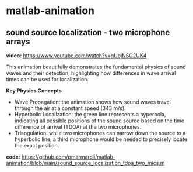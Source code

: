 # matlab-animation

## sound source localization - two microphone arrays
**video:** https://www.youtube.com/watch?v=gUbjNSG2UK4

This animation beautifully demonstrates the fundamental physics of sound waves and their detection, highlighting how differences in wave arrival times can be used for localization.

**Key Physics Concepts**

- Wave Propagation: the animation shows how sound waves travel through the air at a constant speed (343 m/s).
- Hyperbolic Localization: the green line represents a hyperbola, indicating all possible positions of the sound source based on the time difference of arrival (TDOA) at the two microphones.
- Triangulation: while two microphones can narrow down the source to a hyperbolic line, a third microphone would be needed to precisely locate the exact position.

**code:** https://github.com/pmarmaroli/matlab-animation/blob/main/sound_source_localization_tdoa_two_mics.m
